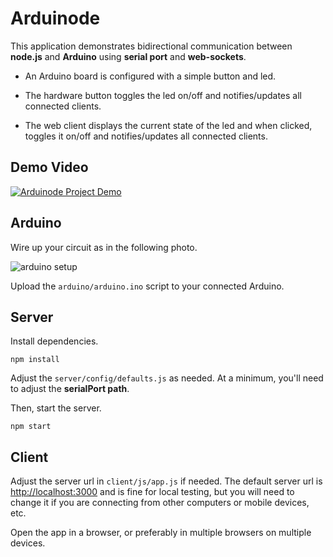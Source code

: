 # Arduinode

This application demonstrates bidirectional communication between __node.js__ and __Arduino__ using __serial port__ and __web-sockets__.

* An Arduino board is configured with a simple button and led.

* The hardware button toggles the led on/off and notifies/updates all connected clients.

* The web client displays the current state of the led and when clicked, toggles it on/off and notifies/updates all connected clients.

## Demo Video

[![Arduinode Project Demo](http://img.youtube.com/vi/-ClD1SPW2uQ/0.jpg)](http://youtu.be/-ClD1SPW2uQ)

## Arduino

Wire up your circuit as in the following photo.

![arduino setup](https://raw.githubusercontent.com/brentertz/arduinode/master/arduino.jpg)

Upload the `arduino/arduino.ino` script to your connected Arduino.

## Server

Install dependencies.

```
npm install
```

Adjust the `server/config/defaults.js` as needed. At a minimum, you'll need to adjust the __serialPort path__.

Then, start the server.

```
npm start
```

## Client

Adjust the server url in `client/js/app.js` if needed.  The default server url is [http://localhost:3000](http://localhost:3000) and is fine for local testing, but you will need to change it if you are connecting from other computers or mobile devices, etc.

Open the app in a browser, or preferably in multiple browsers on multiple devices.
